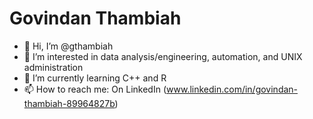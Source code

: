 # Govindan Thambiah

- 👋 Hi, I’m @gthambiah
- 👀 I’m interested in data analysis/engineering, automation, and UNIX administration
- 🌱 I’m currently learning C++ and R
- 📫 How to reach me: On LinkedIn (www.linkedin.com/in/govindan-thambiah-89964827b)

<!---
gthambiah/gthambiah is a ✨ special ✨ repository because its `README.md` (this file) appears on your GitHub profile.
You can click the Preview link to take a look at your changes.
--->
